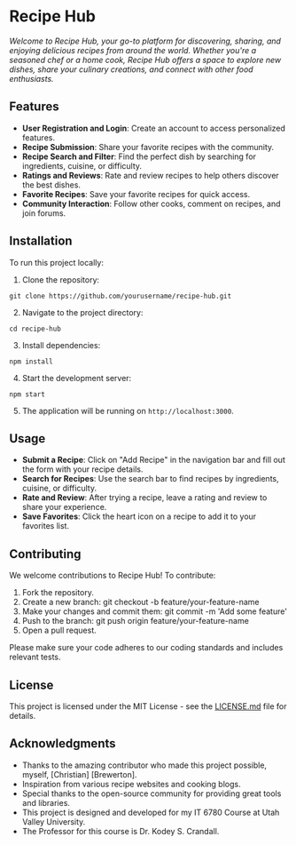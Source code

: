 # Recipe Hub

*Welcome to Recipe Hub, your go-to platform for discovering, sharing, and enjoying delicious recipes from around the world. Whether you're a seasoned chef or a home cook, Recipe Hub offers a space to explore new dishes, share your culinary creations, and connect with other food enthusiasts.*

## Features

- **User Registration and Login**: Create an account to access personalized features.
- **Recipe Submission**: Share your favorite recipes with the community.
- **Recipe Search and Filter**: Find the perfect dish by searching for ingredients, cuisine, or difficulty.
- **Ratings and Reviews**: Rate and review recipes to help others discover the best dishes.
- **Favorite Recipes**: Save your favorite recipes for quick access.
- **Community Interaction**: Follow other cooks, comment on recipes, and join forums.

## Installation

To run this project locally:

1. Clone the repository:

```      
git clone https://github.com/yourusername/recipe-hub.git
```

2. Navigate to the project directory:

```
cd recipe-hub
```

3. Install dependencies:

```
npm install
```

4. Start the development server:

```
npm start
```

5. The application will be running on `http://localhost:3000`.

## Usage

- **Submit a Recipe**: Click on "Add Recipe" in the navigation bar and fill out the form with your recipe details.
- **Search for Recipes**: Use the search bar to find recipes by ingredients, cuisine, or difficulty.
- **Rate and Review**: After trying a recipe, leave a rating and review to share your experience.
- **Save Favorites**: Click the heart icon on a recipe to add it to your favorites list.

## Contributing

We welcome contributions to Recipe Hub! To contribute:

1. Fork the repository.
2. Create a new branch:
    git checkout -b feature/your-feature-name
3. Make your changes and commit them:
    git commit -m 'Add some feature'
4. Push to the branch:
    git push origin feature/your-feature-name
5. Open a pull request.

Please make sure your code adheres to our coding standards and includes relevant tests.

## License

This project is licensed under the MIT License - see the [LICENSE.md](LICENSE.md) file for details.

## Acknowledgments

- Thanks to the amazing contributor who made this project possible, myself, [Christian] [Brewerton].
- Inspiration from various recipe websites and cooking blogs.
- Special thanks to the open-source community for providing great tools and libraries.
- This project is designed and developed for my IT 6780 Course at Utah Valley University. 
- The Professor for this course is Dr. Kodey S. Crandall.

